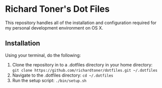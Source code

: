 # Richard Toner's Dot Files

This repository handles all of the installation and configuration required for my personal development environment on OS X.

## Installation

Using your terminal, do the following:

1.  Clone the repository in to a .dotfiles directory in your home directory: `git clone https://github.com/richardtoner/dotfiles.git ~/.dotfiles`
2.  Navigate to the .dotfiles directory: `cd ~/.dotfiles`
3.  Run the setup script: `./bin/setup.sh`
